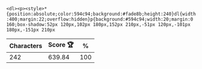 `<dl><p><style>*{position:absolute;color:594c94;background:#fade8b;height:240}dl{width:400;margin:22;overflow:hidden}p{background:#594c94;width:20;margin:0 160;box-shadow:52px 120px,102px 180px,152px 210px,-51px 120px,-101px 180px,-151px 210px`

| Characters | Score 🏆 | %   |
| ---------- | -------- | --- |
| 242        | 639.84   | 100 |
